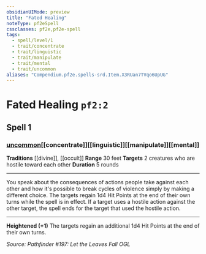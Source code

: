 ```yaml
---
obsidianUIMode: preview
title: "Fated Healing"
noteType: pf2eSpell
cssclasses: pf2e,pf2e-spell
tags:
  - spell/level/1
  - trait/concentrate
  - trait/linguistic
  - trait/manipulate
  - trait/mental
  - trait/uncommon
aliases: "Compendium.pf2e.spells-srd.Item.X3RUan7TVqo6UpUG" 
---
```

# Fated Healing  `pf2:2`  
## Spell 1
### [uncommon](uncommon "Uncommon Rarity Trait")[[concentrate]][[linguistic]][[manipulate]][[mental]]
**Traditions** [[divine]], [[occult]]
**Range** 30 feet
**Targets** 2 creatures who are hostile toward each other
**Duration** 5 rounds
* * * 
You speak about the consequences of actions people take against each other and how it's possible to break cycles of violence simply by making a different choice. The targets regain 1d4 Hit Points at the end of their own turns while the spell is in effect. If a target uses a hostile action against the other target, the spell ends for the target that used the hostile action.

* * *

**Heightened (+1)** The targets regain an additional 1d4 Hit Points at the end of their own turns.

*Source: Pathfinder #197: Let the Leaves Fall*
*OGL*